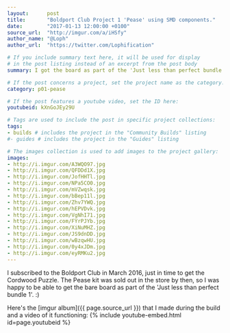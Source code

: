 ```yaml
---
layout:      post
title:       "Boldport Club Project 1 'Pease' using SMD components."
date:        "2017-01-13 12:00:00 +0100"
source_url:  "http://imgur.com/a/iHSfy"
author_name: "@Loph"
author_url:  "https://twitter.com/Lophification"

# If you include summary text here, it will be used for display
# in the post listing instead of an excerpt from the post body
summary: I got the board as part of the 'Just less than perfect bundle 1' and decided to use SMD components (as practice for Touchy) instead of the through-hole ones that were part of the original kit.

# If the post concerns a project, set the project name as the category:
category: p01-pease

# If the post features a youtube video, set the ID here:
youtubeid: kXnGoJEy29U

# Tags are used to include the post in specific project collections:
tags:
- builds # includes the project in the "Community Builds" listing
#- guides # includes the project in the "Guides" listing

# The images collection is used to add images to the project gallery:
images:
- http://i.imgur.com/A3WQO97.jpg
- http://i.imgur.com/QFDDd1X.jpg
- http://i.imgur.com/JofHHTl.jpg
- http://i.imgur.com/NPa5CO0.jpg
- http://i.imgur.com/mVZwqsk.jpg
- http://i.imgur.com/bBep11l.jpg
- http://i.imgur.com/Zhv7YWQ.jpg
- http://i.imgur.com/hEPVDvk.jpg
- http://i.imgur.com/VgNhI71.jpg
- http://i.imgur.com/FYrPJYb.jpg
- http://i.imgur.com/XiNuMHZ.jpg
- http://i.imgur.com/JS9dnDD.jpg
- http://i.imgur.com/wBzqwHU.jpg
- http://i.imgur.com/0y4xJDm.jpg
- http://i.imgur.com/eyRMKu2.jpg
---
```


I subscribed to the Boldport Club in March 2016, just in time to get the Cordwood Puzzle. The Pease kit was sold out in the store by then, so I was happy to be able to get the bare board as part of the 'Just less than perfect bundle 1'. :)

Here's the [imgur album]({{ page.source_url }}) that I made during the build and a video of it functioning: 
{% include youtube-embed.html id=page.youtubeid %}

